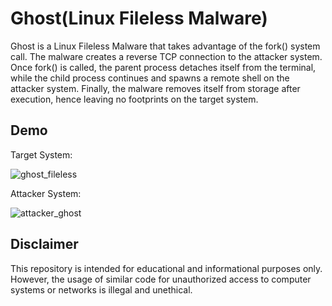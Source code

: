 # Ghost(Linux Fileless Malware)
Ghost is a Linux Fileless Malware that takes advantage of the fork() system call. The malware creates a reverse TCP connection to the attacker system. Once fork() is called, the parent process detaches itself from the terminal, while the child process continues and spawns a remote shell on the attacker system. Finally, the malware removes itself from storage after execution, hence leaving no footprints on the target system. 

## Demo
Target System:

![ghost_fileless](https://github.com/Arjun4522/Ghost_Shell/assets/94633408/fb63ad59-9a57-48df-b67e-bd5a054ed1dd)


Attacker System:

![attacker_ghost](https://github.com/Arjun4522/Ghost_Shell/assets/94633408/2866db7c-5ff0-46ed-984c-13e25ab40b3e)


## Disclaimer
This repository is intended for educational and informational purposes only. However, the usage of similar code for unauthorized access to computer systems or 
networks is illegal and unethical.
